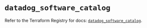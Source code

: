 # `datadog_software_catalog`

Refer to the Terraform Registry for docs: [`datadog_software_catalog`](https://registry.terraform.io/providers/datadog/datadog/3.60.0/docs/resources/software_catalog).
